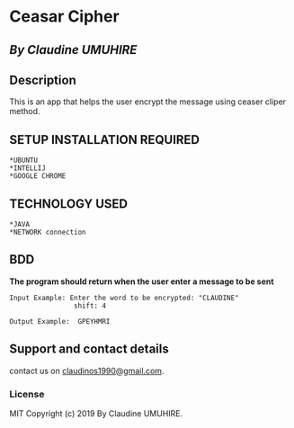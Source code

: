 # Ceasar Cipher

## *By Claudine UMUHIRE*

## Description

This is an app that helps the user encrypt the message using ceaser cliper method.

## SETUP INSTALLATION REQUIRED
    *UBUNTU
    *INTELLIJ
    *GOOGLE CHROME
    
 ## TECHNOLOGY USED 
 
    *JAVA 
    *NETWORK connection



## BDD

**The program should return when the user enter a message to be sent** 

    Input Example: Enter the word to be encrypted: "CLAUDINE"
                    shift: 4

    Output Example:  GPEYHMRI
 

## Support and contact details
contact us on claudinos1990@gmail.com.

### License
MIT Copyright (c) 2019 By Claudine UMUHIRE. 
